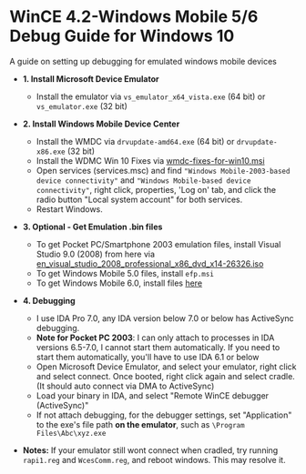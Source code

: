 # WinCE 4.2-Windows Mobile 5/6 Debug Guide for Windows 10
A guide on setting up debugging for emulated windows mobile devices
- **1. Install Microsoft Device Emulator**
  - Install the emulator via `vs_emulator_x64_vista.exe` (64 bit) or `vs_emulator.exe` (32 bit)
- **2. Install Windows Mobile Device Center**
  - Install the WMDC via `drvupdate-amd64.exe` (64 bit) or `drvupdate-x86.exe` (32 bit)
  - Install the WDMC Win 10 Fixes via [wmdc-fixes-for-win10.msi](https://junipersys.com/index.php/support/knowledge-base/support-knowledge-base-topics/desktop-connection-activesync-or-windows-mobile-device-center/wmdc-in-windows-10)
  - Open services (services.msc) and find `"Windows Mobile-2003-based device connectivity"` and `"Windows Mobile-based device connectivity"`, right click, properties, 'Log on' tab, and click the radio button "Local system account" for both services.
  - Restart Windows.
- **3. Optional - Get Emulation .bin files**
  - To get Pocket PC/Smartphone 2003 emulation files, install Visual Studio 9.0 (2008) from here via [en_visual_studio_2008_professional_x86_dvd_x14-26326.iso](https://archive.org/download/en_visual_studio_2008_professional_x86_dvd_x14-26326_202310)
  - To get Windows Mobile 5.0 files, install `efp.msi`
  - To get Windows Mobile 6.0, install files [here](https://www.microsoft.com/en-us/download/details.aspx?id=7974)
- **4. Debugging**
  - I use IDA Pro 7.0, any IDA version below 7.0 or below has ActiveSync debugging.
  - **Note for Pocket PC 2003**: I can only attach to processes in IDA versions 6.5-7.0, I cannot start them automatically. If you need to start them automatically, you'll have to use IDA 6.1 or below
  - Open Microsoft Device Emulator, and select your emulator, right click and select connect. Once booted, right click again and select cradle. (It should auto connect via DMA to ActiveSync)
  - Load your binary in IDA, and select "Remote WinCE debugger (ActiveSync)"
  - If not attach debugging, for the debugger settings, set "Application" to the exe's file path **on the emulator**, such as `\Program Files\Abc\xyz.exe`

- **Notes:** If your emulator still wont connect when cradled, try running `rapi1.reg` and `WcesComm.reg`, and reboot windows. This may resolve it.
